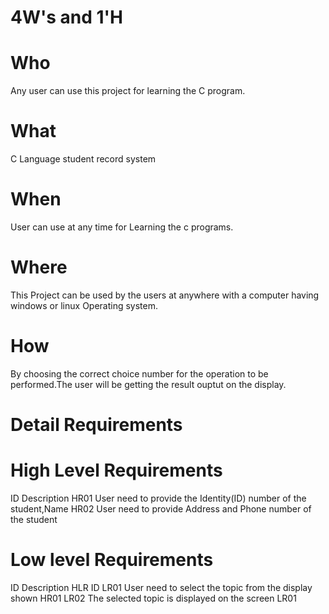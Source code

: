 
# 4W's and 1'H
# Who
Any user can use this project for learning the C program.
# What
C Language student record system
# When
User can use at any time for Learning the c programs.
# Where
This Project can be used by the users at anywhere with a computer having windows or linux Operating system.
# How
By choosing the correct choice number for the operation to be performed.The user will be getting the result ouptut on the display.

# Detail Requirements
# High Level Requirements
ID	Description
HR01	User need to provide the Identity(ID) number of the student,Name
HR02	User need to provide Address and Phone number of the student
# Low level Requirements
ID	Description	HLR ID
LR01	User need to select the topic from the display shown	HR01
LR02	The selected topic is displayed on the screen	LR01
